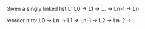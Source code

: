 Given a singly linked list L: L0 → L1 → … → Ln-1 → Ln

reorder it to: L0 → Ln → L1 → Ln-1 → L2 → Ln-2 → …
